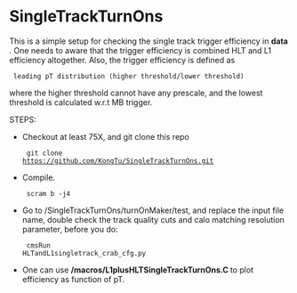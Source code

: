 # SingleTrackTurnOns

This is a simple setup for checking the single track trigger efficiency in <strong> data </strong>. One needs to aware that
the trigger efficiency is combined HLT and L1 efficiency altogether. Also, the trigger efficiency is defined as 

<pre><code> leading pT distribution (higher threshold/lower threshold) </code></pre>

where the higher threshold cannot have any prescale, and the lowest threshold is calculated w.r.t MB trigger.

STEPS:
- Checkout at least 75X, and git clone this repo <pre><code> git clone https://github.com/KongTu/SingleTrackTurnOns.git </code></pre>
- Compile. <pre><code> scram b -j4 </code></pre>
- Go to /SingleTrackTurnOns/turnOnMaker/test, and replace the input file name, double check the track quality cuts and calo matching resolution parameter, before you do: <pre><code> cmsRun HLTandL1singletrack_crab_cfg.py </code></pre>
- One can use <strong> /macros/L1plusHLTSingleTrackTurnOns.C </strong> to plot efficiency as function of pT.



